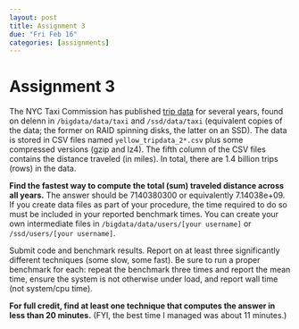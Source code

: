 ```yaml
---
layout: post
title: Assignment 3
due: "Fri Feb 16"
categories: [assignments]
---
```


# Assignment 3

The NYC Taxi Commission has published [trip data](http://www.nyc.gov/html/tlc/html/about/trip_record_data.shtml) for several years, found on delenn in `/bigdata/data/taxi` and `/ssd/data/taxi` (equivalent copies of the data; the former on RAID spinning disks, the latter on an SSD). The data is stored in CSV files named `yellow_tripdata_2*.csv` plus some compressed versions (gzip and lz4). The fifth column of the CSV files contains the distance traveled (in miles). In total, there are 1.4 billion trips (rows) in the data.

**Find the fastest way to compute the total (sum) traveled distance across all years.** The answer should be 7140380300 or equivalently 7.14038e+09. If you create data files as part of your procedure, the time required to do so must be included in your reported benchmark times. You can create your own intermediate files in `/bigdata/data/users/[your username]` or `/ssd/users/[your username]`.

Submit code and benchmark results. Report on at least three significantly different techniques (some slow, some fast). Be sure to run a proper benchmark for each: repeat the benchmark three times and report the mean time, ensure the system is not otherwise under load, and report wall time (not system/cpu time).

**For full credit, find at least one technique that computes the answer in less than 20 minutes.** (FYI, the best time I managed was about 11 minutes.)


